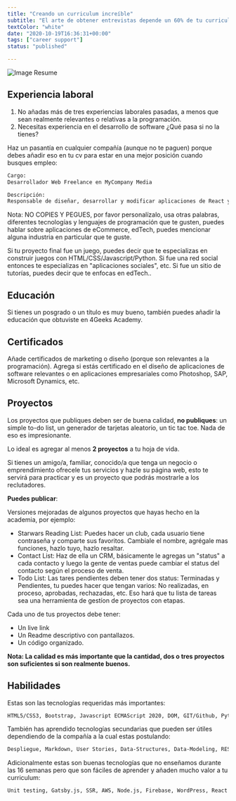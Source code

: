 ```yaml
---
title: "Creando un curriculum increíble"
subtitle: "El arte de obtener entrevistas depende un 60% de tu curriculum ¡Saquémosle brillo!"
textColor: "white"
date: "2020-10-19T16:36:31+00:00"
tags: ["career support"]
status: "published"

---
```


![Image Resume](https://breathecode.herokuapp.com/v1/media/file/resume-png)

## Experiencia laboral

1. No añadas más de tres experiencias laborales pasadas, a menos que sean realmente relevantes o relativas a la programación.
2. Necesitas experiencia en el desarrollo de software ¿Qué pasa si no la tienes?

Haz un pasantía en cualquier compañía (aunque no te paguen) porque debes añadir eso en tu cv para estar en una mejor posición cuando busques empleo:

```txt
Cargo: 
Desarrollador Web Freelance en MyCompany Media

Descripción:
Responsable de diseñar, desarrollar y modificar aplicaciones de React y APIS de Python desde el layout/mockups/wireframes hasta convertirlos en funcionales de acuerdo a las especificaciones del cliente. Enfocado en crear sitios visuales llamativos con un diseño amigable para el usuario con una navegación clara. 

```

Nota: NO COPIES Y PEGUES, por favor personalízalo, usa otras palabras, diferentes tecnologías y lenguajes de programación que te gusten, puedes hablar sobre aplicaciones de eCommerce, edTech, puedes mencionar alguna industria en particular que te guste.

Si tu proyecto final fue un juego, puedes decir que te especializas en construir juegos con HTML/CSS/Javascript/Python.
Si fue una red social entonces te especializas en "aplicaciones sociales", etc.
Si fue un sitio de tutorías, puedes decir que te enfocas en edTech..

## Educación

Si tienes un posgrado o un título es muy bueno, también puedes añadir la educación que obtuviste en 4Geeks Academy.

## Certificados

Añade certificados de marketing o diseño (porque son relevantes a la programación).
Agrega si estás certificado en el diseño de aplicaciones de software relevantes o en aplicaciones empresariales como Photoshop, SAP, Microsoft Dynamics, etc.

## Proyectos

Los proyectos que publiques deben ser de buena calidad, **no publiques**: un simple to-do list, un generador de tarjetas aleatorio, un tic tac toe. Nada de eso es impresionante.

Lo ideal es agregar al menos **2 proyectos** a tu hoja de vida.

Si tienes un amigo/a, familiar, conocido/a que tenga un negocio o emprendimiento ofrecele tus servicios y hazle su página web, esto te servirá para practicar y es un proyecto que podrás mostrarle a los reclutadores.

**Puedes publicar**: 

Versiones mejoradas de algunos proyectos que hayas hecho en la academia, por ejemplo:

- Starwars Reading List: Puedes hacer un club, cada usuario tiene contraseña y comparte sus favoritos. Cambiale el nombre, agrégale mas funciones, hazlo tuyo, hazlo resaltar.
- Contact List: Haz de ella un CRM, básicamente le agregas un "status" a cada contacto y luego la gente de ventas puede cambiar el status del contacto según el proceso de venta.
- Todo List: Las tares pendientes deben tener dos status: Terminadas y Pendientes, tu puedes hacer que tengan varios: No realizadas, en proceso, aprobadas, rechazadas, etc. Eso hará que tu lista de tareas sea una herramienta de gestíon de proyectos con etapas.

Cada uno de tus proyectos debe tener:
- Un live link
- Un Readme descriptivo con pantallazos.
- Un código organizado.

**Nota: La calidad es más importante que la cantidad, dos o tres proyectos son suficientes si son realmente buenos.**

## Habilidades

Estas son las tecnologías requeridas más importantes:

```txt
HTML5/CSS3, Bootstrap, Javascript ECMAScript 2020, DOM, GIT/Github, Python, Flask, APIs, React.js, Flux, SCRUM, SQL, SQLAlchemy, MySQL, Postgres
```

También has aprendido tecnologías secundarias que pueden ser útiles dependiendo de la compañía a la cual estas postulando:

```txt
Despliegue, Markdown, User Stories, Data-Structures, Data-Modeling, REST, MVC.
```

Adicionalmente estas son buenas tecnologías que no enseñamos durante las 16 semanas pero que son fáciles de aprender y añaden mucho valor a tu curriculum:

```txt
Unit testing, Gatsby.js, SSR, AWS, Node.js, Firebase, WordPress, React Native.
```
